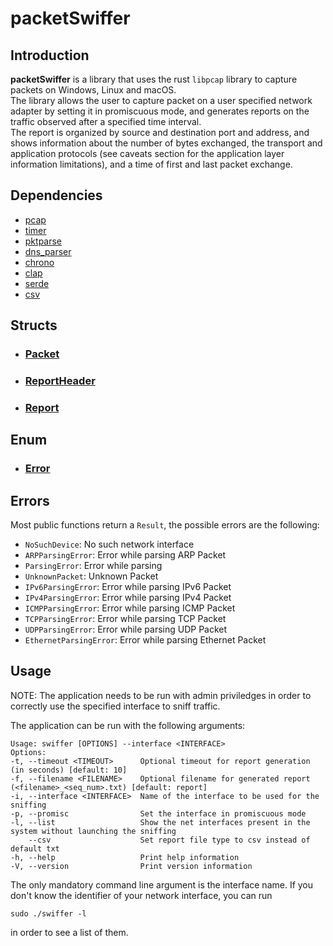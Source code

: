 # packetSwiffer
## Introduction
**packetSwiffer** is a library that uses the rust `libpcap` library to capture packets on Windows, Linux and macOS.\
The library allows the user to capture packet on a user specified network adapter by setting it in promiscuous mode, and generates reports on the traffic observed after a specified time interval.\
The report is organized by source and destination port and address, and shows information about the number of bytes exchanged, the transport and application protocols (see caveats section for the application layer information limitations), and a time of first and last packet exchange.

## Dependencies
- [pcap](https://docs.rs/pcap/0.10.1/pcap/index.html)
- [timer](https://docs.rs/timer/0.2.0/timer/)
- [pktparse](https://docs.rs/pktparse/0.7.1/pktparse/)
- [dns_parser](https://docs.rs/dns-parser/0.8.0/dns_parser/)
- [chrono](https://docs.rs/chrono/0.4.23/chrono/)
- [clap](https://docs.rs/clap/4.0.15/clap/index.html)
- [serde](https://docs.rs/serde/1.0.147/serde/)
- [csv](https://docs.rs/csv/1.1.6/csv/)

## Structs

- ### [Packet](./docs/struct/packet.md)
- ### [ReportHeader](./docs/struct/reportHeader.md)
- ### [Report](./docs/struct/report.md)

## Enum

- ### [Error](./docs/enum/error.md)

## Errors
Most public functions return a `Result`, the possible errors are the following:

* `NoSuchDevice`: No such network interface
* `ARPParsingError`: Error while parsing ARP Packet
* `ParsingError`: Error while parsing
* `UnknownPacket`: Unknown Packet
* `IPv6ParsingError`: Error while parsing IPv6 Packet
* `IPv4ParsingError`: Error while parsing IPv4 Packet
* `ICMPParsingError`: Error while parsing ICMP Packet
* `TCPParsingError`: Error while parsing TCP Packet
* `UDPParsingError`: Error while parsing UDP Packet
* `EthernetParsingError`: Error while parsing Ethernet Packet

## Usage
NOTE: The application needs to be run with admin priviledges in order to correctly use the specified interface to sniff traffic.

The application can be run with the following arguments:
```
Usage: swiffer [OPTIONS] --interface <INTERFACE>
Options:                                                                                                                  
-t, --timeout <TIMEOUT>      Optional timeout for report generation (in seconds) [default: 10]                          
-f, --filename <FILENAME>    Optional filename for generated report (<filename>_<seq_num>.txt) [default: report]        
-i, --interface <INTERFACE>  Name of the interface to be used for the sniffing                                          
-p, --promisc                Set the interface in promiscuous mode                                                      
-l, --list                   Show the net interfaces present in the system without launching the sniffing  
    --csv                    Set report file type to csv instead of default txt
-h, --help                   Print help information                                                                     
-V, --version                Print version information 
```
The only mandatory command line argument is the interface name. 
If you don't know the identifier of your network interface, you can run 
```
sudo ./swiffer -l
``` 
in order to see a list of them.

